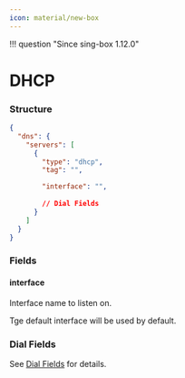 ```yaml
---
icon: material/new-box
---
```


!!! question "Since sing-box 1.12.0"

# DHCP

### Structure

```json
{
  "dns": {
    "servers": [
      {
        "type": "dhcp",
        "tag": "",

        "interface": "",
        
        // Dial Fields
      }
    ]
  }
}
```

### Fields

#### interface

Interface name to listen on. 

Tge default interface will be used by default.

### Dial Fields

See [Dial Fields](/configuration/shared/dial/) for details. 
